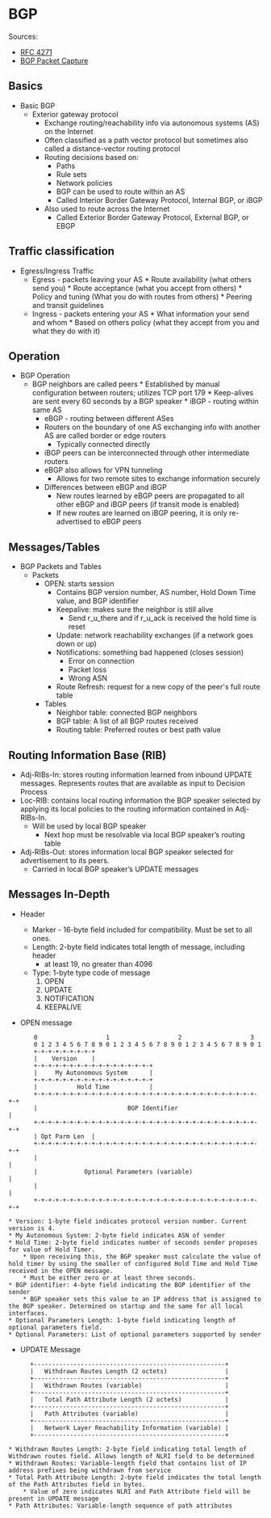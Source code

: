 # BGP
Sources:
* [RFC 4271](https://tools.ietf.org/html/rfc4271)
* [BGP Packet Capture](https://www.cloudshark.org/captures/005a2e2381cd)

## Basics
* Basic BGP
    * Exterior gateway protocol 
        * Exchange routing/reachability info via autonomous systems (AS) on the Internet
        * Often classified as a path vector protocol but sometimes also called a distance-vector routing protocol
        * Routing decisions based on:
            * Paths
            * Rule sets
            * Network policies
            * BGP can be used to route within an AS
            * Called Interior Border Gateway Protocol, Internal BGP, or iBGP
        * Also used to route across the Internet
            * Called Exterior Border Gateway Protocol, External BGP, or EBGP

## Traffic classification
* Egress/Ingress Traffic
    * Egress - packets leaving your AS
            * Route availability (what others send you)
            * Route acceptance (what you accept from others)
            * Policy and tuning (What you do with routes from others)
            * Peering and transit guidelines
    * Ingress - packets entering your AS
            * What information your send and whom
            * Based on others policy (what they accept from you and what they do with it)

## Operation
* BGP Operation
    * BGP neighbors are called peers
            * Established by manual configuration between routers; utilizes TCP port 179
            * Keep-alives are sent every 60 seconds by a BGP speaker
            * iBGP - routing within same AS
        * eBGP - routing between different ASes
        * Routers on the boundary of one AS exchanging info with another AS are called border or edge routers
            * Typically connected directly
        * iBGP peers can be interconnected through other intermediate routers
        * eBGP also allows for VPN tunneling
            * Allows for two remote sites to exchange information securely
        * Differences between eBGP and iBGP
            * New routes learned by eBGP peers are propagated to all other eBGP and iBGP peers (if transit mode is enabled)
            * If new routes are learned on iBGP peering, it is only re-advertised to eBGP peers

## Messages/Tables
* BGP Packets and Tables
    * Packets
        * OPEN: starts session
            * Contains BGP version number, AS number, Hold Down Time value, and BGP identifier
            * Keepalive: makes sure the neighbor is still alive
                * Send r_u_there and if r_u_ack is received the hold time is reset
            * Update: network reachability exchanges (if a network goes down or up)
            * Notifications: something bad happened (closes session)
                * Error on connection
                * Packet loss
                * Wrong ASN
            * Route Refresh: request for a new copy of the peer's full route table
        * Tables
            * Neighbor table: connected BGP neighbors
            * BGP table: A list of all BGP routes received
            * Routing table: Preferred routes or best path value

## Routing Information Base (RIB)
* Adj-RIBs-In: stores routing information learned from inbound UPDATE messages. Represents routes that are available as input to Decision Process
* Loc-RIB: contains local routing information the BGP speaker selected by applying its local policies to the routing information contained in Adj-RIBs-In.
    * Will be used by local BGP speaker
        * Next hop must be resolvable via local BGP speaker’s routing table
* Adj-RIBs-Out: stores information local BGP speaker selected for advertisement to its peers.
    * Carried in local BGP speaker’s UPDATE messages

## Messages In-Depth
* Header
    * Marker - 16-byte field included for compatibility. Must be set to all ones.
    * Length: 2-byte field indicates total length of message, including header
        * at least 19, no greater than 4096
    * Type: 1-byte type code of message
        1. OPEN
        2. UPDATE
        3. NOTIFICATION
        4. KEEPALIVE

* OPEN message
```
       0                   1                   2                   3
       0 1 2 3 4 5 6 7 8 9 0 1 2 3 4 5 6 7 8 9 0 1 2 3 4 5 6 7 8 9 0 1
       +-+-+-+-+-+-+-+-+
       |    Version    |
       +-+-+-+-+-+-+-+-+-+-+-+-+-+-+-+-+
       |     My Autonomous System      |
       +-+-+-+-+-+-+-+-+-+-+-+-+-+-+-+-+
       |           Hold Time           |
       +-+-+-+-+-+-+-+-+-+-+-+-+-+-+-+-+-+-+-+-+-+-+-+-+-+-+-+-+-+-+-+-+
       |                         BGP Identifier                        |
       +-+-+-+-+-+-+-+-+-+-+-+-+-+-+-+-+-+-+-+-+-+-+-+-+-+-+-+-+-+-+-+-+
       | Opt Parm Len  |
       +-+-+-+-+-+-+-+-+-+-+-+-+-+-+-+-+-+-+-+-+-+-+-+-+-+-+-+-+-+-+-+-+
       |                                                               |
       |             Optional Parameters (variable)                    |
       |                                                               |
       +-+-+-+-+-+-+-+-+-+-+-+-+-+-+-+-+-+-+-+-+-+-+-+-+-+-+-+-+-+-+-+-+
```
    * Version: 1-byte field indicates protocol version number. Current version is 4.
    * My Autonomous System: 2-byte field indicates ASN of sender
    * Hold Time: 2-byte field indicates number of seconds sender proposes for value of Hold Timer. 
        * Upon receiving this, the BGP speaker must calculate the value of hold timer by using the smaller of configured Hold Time and Hold Time received in the OPEN message.
        * Must be either zero or at least three seconds. 
    * BGP identifier: 4-byte field indicating the BGP identifier of the sender
        * BGP speaker sets this value to an IP address that is assigned to the BGP speaker. Determined on startup and the same for all local interfaces.
    * Optional Parameters Length: 1-byte field indicating length of optional parameters field.
    * Optional Parameters: List of optional parameters supported by sender

* UPDATE Message
```
      +-----------------------------------------------------+
      |   Withdrawn Routes Length (2 octets)                |
      +-----------------------------------------------------+
      |   Withdrawn Routes (variable)                       |
      +-----------------------------------------------------+
      |   Total Path Attribute Length (2 octets)            |
      +-----------------------------------------------------+
      |   Path Attributes (variable)                        |
      +-----------------------------------------------------+
      |   Network Layer Reachability Information (variable) |
      +-----------------------------------------------------+
```
    * Withdrawn Routes Length: 2-byte field indicating total length of Withdrawn routes field. Allows length of NLRI field to be determined
    * Withdrawn Routes: Variable-length field that contains list of IP address prefixes being withdrawn from service
    * Total Path Attribute Length: 2-byte field indicates the total length of the Path Attributes field in bytes. 
        * Value of zero indicates NLRI and Path Attribute field will be present in UPDATE message
    * Path Attributes: Variable-length sequence of path attributes
